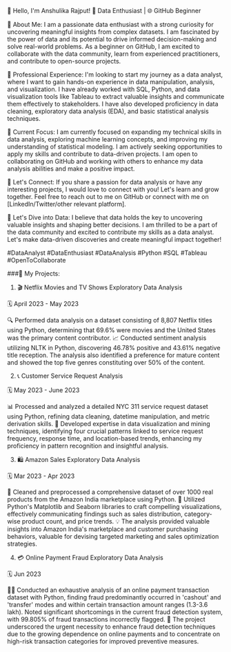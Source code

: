 👋 Hello, I'm Anshulika Rajput!
🧠 Data Enthusiast | 🌐 GitHub Beginner

🔬 About Me:
I am a passionate data enthusiast with a strong curiosity for uncovering meaningful insights from complex datasets. I am fascinated by the power of data and its potential to drive informed decision-making and solve real-world problems. As a beginner on GitHub, I am excited to collaborate with the data community, learn from experienced practitioners, and contribute to open-source projects.

💼 Professional Experience:
I'm looking to start my journey as a data analyst, where I want to gain hands-on experience in data manipulation, analysis, and visualization. I have already worked with SQL, Python, and data visualization tools like Tableau to extract valuable insights and communicate them effectively to stakeholders. I have also developed proficiency in data cleaning, exploratory data analysis (EDA), and basic statistical analysis techniques.

🌱 Current Focus:
I am currently focused on expanding my technical skills in data analysis, exploring machine learning concepts, and improving my understanding of statistical modeling. I am actively seeking opportunities to apply my skills and contribute to data-driven projects. I am open to collaborating on GitHub and working with others to enhance my data analysis abilities and make a positive impact.

🤝 Let's Connect:
If you share a passion for data analysis or have any interesting projects, I would love to connect with you! Let's learn and grow together. Feel free to reach out to me on GitHub or connect with me on [LinkedIn/Twitter/other relevant platform].

🚀 Let's Dive into Data:
I believe that data holds the key to uncovering valuable insights and shaping better decisions. I am thrilled to be a part of the data community and excited to contribute my skills as a data analyst. Let's make data-driven discoveries and create meaningful impact together!

#DataAnalyst #DataEnthusiast #DataAnalysis #Python #SQL #Tableau #OpenToCollaborate



###🚀 My Projects:

1. 🎬 Netflix Movies and TV Shows Exploratory Data Analysis

🗓️ April 2023 - May 2023

🔍 Performed data analysis on a dataset consisting of 8,807 Netflix titles using Python, determining that 69.6% were movies and the United States was the primary content contributor.
📈 Conducted sentiment analysis utilizing NLTK in Python, discovering 46.78% positive and 43.61% negative title reception. The analysis also identified a preference for mature content and showed the top five genres constituting over 50% of the content.


2. 📞 Customer Service Request Analysis

🗓️ May 2023 - June 2023

📊 Processed and analyzed a detailed NYC 311 service request dataset using Python, refining data cleaning, datetime manipulation, and metric derivation skills.
🧠 Developed expertise in data visualization and mining techniques, identifying four crucial patterns linked to service request frequency, response time, and location-based trends, enhancing my proficiency in pattern recognition and insightful analysis.


3. 🛍️ Amazon Sales Exploratory Data Analysis

🗓️ Mar 2023 - Apr 2023

🧹 Cleaned and preprocessed a comprehensive dataset of over 1000 real products from the Amazon India marketplace using Python.
🎨 Utilized Python's Matplotlib and Seaborn libraries to craft compelling visualizations, effectively communicating findings such as sales distribution, category-wise product count, and price trends.
💡 The analysis provided valuable insights into Amazon India's marketplace and customer purchasing behaviors, valuable for devising targeted marketing and sales optimization strategies.


4. 💳 Online Payment Fraud Exploratory Data Analysis

🗓️ Jun 2023

🕵️‍♀️ Conducted an exhaustive analysis of an online payment transaction dataset with Python, finding fraud predominantly occurred in 'cashout' and 'transfer' modes and within certain transaction amount ranges (1.3-3.6 lakh). Noted significant shortcomings in the current fraud detection system, with 99.805% of fraud transactions incorrectly flagged.
🚨 The project underscored the urgent necessity to enhance fraud detection techniques due to the growing dependence on online payments and to concentrate on high-risk transaction categories for improved preventive measures.
